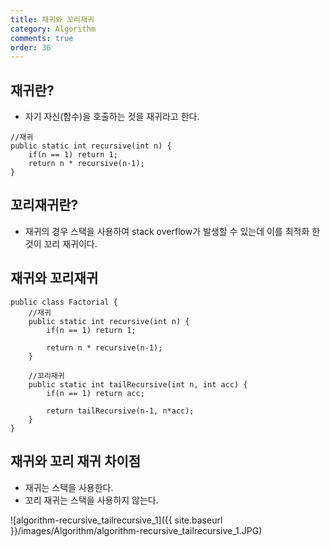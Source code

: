 ```yaml
---
title: 재귀와 꼬리재귀
category: Algorithm
comments: true
order: 36
---
```


## 재귀란?
* 자기 자신(함수)을 호출하는 것을 재귀라고 한다. 

```
//재귀
public static int recursive(int n) {
    if(n == 1) return 1;
    return n * recursive(n-1);
}
```

## 꼬리재귀란?
* 재귀의 경우 스택을 사용하여 stack overflow가 발생할 수 있는데 이를 최적화 한것이 꼬리 재귀이다.


## 재귀와 꼬리재귀

```
public class Factorial {
    //재귀
    public static int recursive(int n) {
        if(n == 1) return 1;

        return n * recursive(n-1);
    }
    
    //꼬리재귀
    public static int tailRecursive(int n, int acc) {
        if(n == 1) return acc;

        return tailRecursive(n-1, n*acc);   
    }
}
```

## 재귀와 꼬리 재귀 차이점
* 재귀는 스택을 사용한다.
* 꼬리 재귀는 스택을 사용하지 않는다.

![algorithm-recursive_tailrecursive_1]({{ site.baseurl }}/images/Algorithm/algorithm-recursive_tailrecursive_1.JPG)